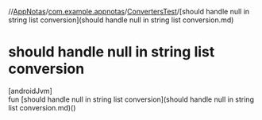 //[AppNotas](../../../index.md)/[com.example.appnotas](../index.md)/[ConvertersTest](index.md)/[should handle null in string list conversion](should handle null in string list conversion.md)

# should handle null in string list conversion

[androidJvm]\
fun [should handle null in string list conversion](should handle null in string list conversion.md)()
